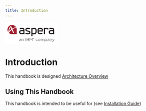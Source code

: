 ```yaml
---
title: Introduction
---
```

![](doc/img/aspera.png)

# Introduction

This handbook is designed [Architecture Overview](doc/Architecture.md) 

## Using This Handbook

This handbook is intended to be useful for  (see [Installation Guide](doc/Installation_Guide.md))